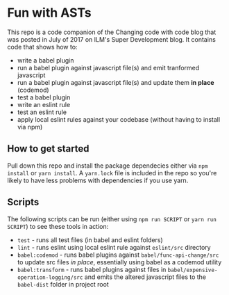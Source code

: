 # Fun with ASTs

This repo is a code companion of the Changing code with code blog that was posted in July of 2017 on ILM's Super Development blog.  It contains code that shows how to:

* write a babel plugin
* run a babel plugin against javascript file(s) and emit tranformed javascript
* run a babel plugin against javascript file(s) and update them __in place__ (codemod)
* test a babel plugin
* write an eslint rule
* test an eslint rule
* apply local eslint rules against your codebase (without having to install via npm)

## How to get started

Pull down this repo and install the package dependecies either via `npm install` or `yarn install`.  A `yarn.lock` file is included in the repo so you're likely to have less problems with dependencies if you use yarn.

## Scripts

The following scripts can be run (either using `npm run SCRIPT` or `yarn run SCRIPT`) to see these tools in action:
* `test` - runs all test files (in babel and eslint folders)
* `lint` - runs eslint using local eslint rule against `eslint/src` directory
* `babel:codemod` - runs babel plugins against `babel/func-api-change/src` to update src files _in place_, essentially using babel as a codemod utility
* `babel:transform` - runs babel plugins against files in `babel/expensive-operation-logging/src` and emits the altered javascript files to the `babel-dist` folder in project root
